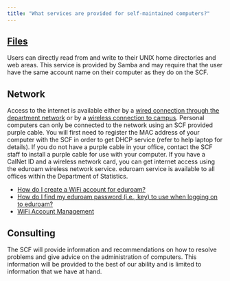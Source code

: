 ```yaml
---
title: "What services are provided for self-maintained computers?"
---
```

## [Files](/mount-homedir)

Users can directly read from and write to their UNIX home directories
and web areas. This service is provided by Samba and may require that
the user have the same account name on their computer as they do on the
SCF.

## Network

Access to the internet is available either by a [wired connection
through the department network](/connect-network) or by a
[wireless connection to campus](https://technology.berkeley.edu/wi-fi).
Personal computers can only be connected to the network using an SCF
provided purple cable. You will first need to register the MAC address
of your computer with the SCF in order to get DHCP service (refer to
help laptop for details). If you do not have a purple cable in your
office, contact the SCF staff to install a purple cable for use with
your computer. If you have a CalNet ID and a wireless network card, you
can get internet access using the eduroam wireless network service.
eduroam service is available to all offices within the Department of
Statistics.

- [How do I create a WiFi account for
  eduroam?](https://berkeley.service-now.com/kb_view.do?sysparm_article=KB0013807)
- [How do I find my eduroam password (i.e., key) to use when logging on
  to eduroam?](https://technology.berkeley.edu/wi-fi)
- [WiFi Account Management](https://wifi-keys.berkeley.edu/)

## Consulting

The SCF will provide information and recommendations on how to resolve
problems and give advice on the administration of computers. This
information will be provided to the best of our ability and is limited
to information that we have at hand.
